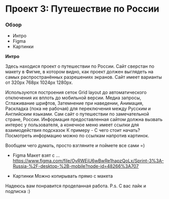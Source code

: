 # Проект 3: Путешествие по России

### Обзор
* Интро
* Figma
* Картинки

**Интро**

Здесь находися проект о путешествии по России.
Сайт сверстан по макету в Фигме, в котором видно, как проект должен выглядеть на самых распространённых разрешениях экранов.
Сайт имеет варианты  от 320px 768px 1024px 1280px.

Используются построения сеток Grid layout до автоматического отключения их вплоть до мобильной версии. Медиа запросы, Сглаживание шрифтов, Затемнение при наведении, Анимация, Раскладка (пока не рабочая) для переключения между Русским и Английским языками.
Сам сайт о путешествии по замечательной стране, России. Информация предоставленная сайтом должна вызвать интерес у пользователя, а конечное меню имеет ссылки для взаимодействия подсказок
К примеру - С чего стоит начать?
Посмотреть информацию можно по ссылкам напротив картинок.

Вообщем чего думать, просто взгляните и поймете все сами =)

* Figma
        Макет взят с ...
https://www.figma.com/file/OyRWEjU6wBwRe1hapzQoLx/Sprint-3%3A-Russia-%2F-desktop-%2B-mobile?node-id=48266%3A707

* Картинки
        Можно копирывать прямо с макета

Надеюсь вам понравится проделанная работа. 
P.s. С вас лайк и подписка :)